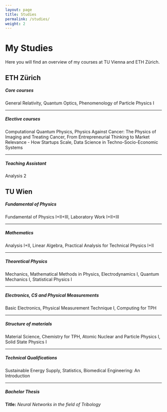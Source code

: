 ```yaml
---
layout: page
title: Studies
permalink: /studies/
weight: 2
---
```


# **My Studies**

Here you will find an overview of my courses at TU Vienna and ETH Zürich.

## ETH Zürich

##### Core courses
General Relativity, Quantum Optics, Phenomenology of Particle Physics I

___
##### Elective courses
Computational Quantum Physics, Physics Against Cancer: The Physics of Imaging and Treating Cancer, From Entrepreneurial Thinking to Market Relevance - How Startups Scale, Data Science in Techno-Socio-Economic Systems

___
##### Teaching Assistant
Analysis 2

## TU Wien

##### Fundamental of Physics
Fundamental of Physics I+II+III, Laboratory Work I+II+III

___
##### Mathematics
Analysis I+II, Linear Algebra, Practical Analysis for Technical Physics I+II

___
##### Theoretical Physics
Mechanics, Mathematical Methods in Physics, Electrodynamics I, Quantum Mechanics I, Statistical Physics I

___
##### Electronics, CS and Physical Measurements
Basic Electronics, Physical Measurement Technique I, Computing for TPH

___
##### Structure of materials
Material Science, Chemistry for TPH, Atomic Nuclear and Particle Physics I, Solid State Physics I

___
##### Technical Qualifications
Sustainable Energy Supply, Statistics, Biomedical Engineering: An Introduction

___
##### Bachelor Thesis
**Title:** *Neural Networks in the field of Tribology*
